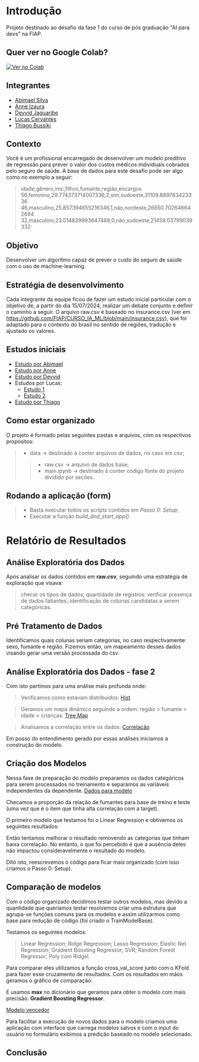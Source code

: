 # Introdução
Projeto destinado ao desafio da fase 1 do curso de pós graduação "AI para devs" na FIAP.

## Quer ver no Google Colab?
[![Ver no Colab](https://colab.research.google.com/assets/colab-badge.svg)](https://colab.research.google.com/drive/1FMgEsQIjyI9aRKMShcE2MrBIQeLsXKFi?usp=sharing)

## Integrantes
- [Abimael Silva](https://github.com/abimael-boby)
- [Anne Izaura](https://github.com/anneizaura)
- [Deyvid Jaguaribe](https://github.com/DeyvidJLira)
- [Lucas Cervantes](https://github.com/Cervas23)
- [Thiago Bussiki](https://github.com/ThiagoBussiki)

## Contexto
Você é um profissional encarregado de desenvolver um modelo preditivo de regressão para prever o valor dos custos médicos individuais cobrados pelo seguro de saúde. A base de dados para este desafio pode ser algo como no exemplo a seguir:

> idade,gênero,imc,filhos,fumante,região,encargos
> 56,feminino,29.774373714007336,2,sim,sudoeste,31109.889763423336
> 46,masculino,25.857394655216346,1,não,nordeste,26650.702646642694
> 32,masculino,23.014839993647488,0,não,sudoeste,21459.03799039332

## Objetivo
Desenvolver um algoritmo capaz de prever o custo do seguro de saúde com o uso de machine-learning.

## Estratégia de desenvolvimento
Cada integrante da equipe ficou de fazer um estudo inicial particular com o objetivo de, a partir do dia 15/07/2024, realizar um debate conjunto e definir o caminho a seguir.
O arquivo raw.csv é baseado no insurance.csv (ver em https://github.com/FIAP/CURSO_IA_ML/blob/main/insurance.csv), que foi adaptado para o contexto do brasil no sentido de regiões, tradução e ajustado os valores.

## Estudos iniciais
- [Estudo por Abimael](https://github.com/DeyvidJLira/fiap-aidev-team-project-fase1/tree/abimael)
- [Estudo por Anne](https://github.com/DeyvidJLira/fiap-aidev-team-project-fase1/tree/anne)
- [Estudo por Deyvid](https://github.com/DeyvidJLira/fiap-iadev-project-fase1)
- Estudos por Lucas:
  - [Estudo 1](https://colab.research.google.com/drive/1lGsgvNWvoc5h4TruXKfTWEzljGHvqHQ9?usp=sharing)
  - [Estudo 2](https://colab.research.google.com/drive/1-Cxv62olOdSXTzT_WWAqQRcN_zlWfzX0?usp=sharing)
- [Estudo por Thiago](https://colab.research.google.com/drive/1OctIvG-iLKdAPtq6CMEN-HrUoKMD78jA?usp=sharing)

## Como estar organizado
O projeto é formado pelas seguintes pastas e arquivos, com os respectivos propósitos:
> - data -> destinado à conter arquivos de dados, no caso em csv;
>> - raw.csv -> arquivo de dados base;
>> - main.ipynb -> destinado à conter código fonte do projeto dividido por seções.


## Rodando a aplicação (form)
> - Basta executar todos os scripts contidos em *Passo 0: Setup*;
> - Executar a função *build_and_start_app()*.


# Relatório de Resultados

## Análise Exploratória dos Dados
Após analisar os dados contidos em **raw.csv**, seguindo uma estratégia de exploração que visava:
> checar os tipos de dados;
> quantidade de registros:
> verificar presença de dados faltantes;
> identificação de colunas candidatas a serem categóricas.

## Pré Tratamento de Dados
Identificamos quais colunas seriam categorias, no caso respectivamente: sexo, fumante e região. Fizemos então, um mapeamento desses dados visando gerar uma versão processada do csv. 

## Análise Exploratória dos Dados - fase 2
Com isto partimos para uma análise mais profunda onde:

> Verificamos como estavam distribuídos:
[Hist](img/hist.png)

> Geramos um mapa dinâmico seguindo a ordem: região > fumante > idade > crianças:
[Tree Map](img/tree_map.png)

> Analisamos a correlação entre os dados:
[Correlação](img/corr.png)

Em posso do entendimento gerado por essas análises iniciamos a construção do modelo.

## Criação dos Modelos
Nessa fase de preparação do modelo preparamos os dados categóricos para serem processados no treinamento e separamos as variáveis independentes da dependente.
[Dados para modelo](img/dataset_to_model.PNG)


Checamos a proporção da relação de fumantes para base de treino e teste (uma vez que é o item que tinha alta correlação com a target).

O primeiro modelo que testamos foi o Linear Regression e obtivemos os seguintes resultados:

Então tentamos melhorar o resultado removendo as categorias que tinham baixa correlação. No entanto, o que foi percebido é que a ausência deles não impactou consideravelmente o resultado do modelo.

Dito isto, reescrevemos o código para ficar mais organizado (com isso criamos o Passo 0: Setup).

## Comparação de modelos
Com o código organizado decidimos testar outros modelos, mas devido a quantidade que queríamos testar resolvemos criar uma estrutura que agrupa-se funções comuns para os modelos e assim utilizarmos como base para redução de código (foi criado o TrainModelBase).

Testamos os seguintes modelos:
> Linear Regression;
> Ridge Regression;
> Lasso Regression;
> Elastic Net Regression;
> Gradient Boosting Regressor;
> SVR;
> Random Forest Regressor;
> Poly com Ridgel.

Para comparar eles utilizamos a função cross_val_score junto com o KFold para fazer esse cruzamento de resultados. Com os resultados em mãos geramos o gráfico de comparação:

E usamos **max** no dicionário que geramos para obter o modelo com mais precisão: **Gradient Boosting Regressor**.

[Modelo vencedor](img/best_model.PNG)

Para facilitar a execução de novos dados para o modelo criamos uma aplicação com interface que carrega modelos salvos e com o input do usuário no formulário exibimos a predição baseado no modelo selecionado.

## Conclusão



